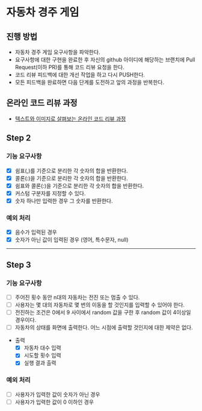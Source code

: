 # 자동차 경주 게임
## 진행 방법
* 자동차 경주 게임 요구사항을 파악한다.
* 요구사항에 대한 구현을 완료한 후 자신의 github 아이디에 해당하는 브랜치에 Pull Request(이하 PR)를 통해 코드 리뷰 요청을 한다.
* 코드 리뷰 피드백에 대한 개선 작업을 하고 다시 PUSH한다.
* 모든 피드백을 완료하면 다음 단계를 도전하고 앞의 과정을 반복한다.

## 온라인 코드 리뷰 과정
* [텍스트와 이미지로 살펴보는 온라인 코드 리뷰 과정](https://github.com/next-step/nextstep-docs/tree/master/codereview)

## Step 2
### 기능 요구사항
- [x] 쉼표(,)를 기준으로 분리한 각 숫자의 합을 반환한다.
- [x] 콜론(:)을 기준으로 분리한 각 숫자의 합을 반환한다. 
- [x] 쉼표와 콜론(:)을 기준으로 분리한 각 숫자의 합을 반환한다. 
- [x] 커스텀 구분자를 지정할 수 있다.
- [x] 숫자 하나만 입력한 경우 그 숫자를 반환한다. 

### 예외 처리 
- [x] 음수가 입력된 경우
- [x] 숫자가 아닌 값이 입력된 경우 (영어, 특수문자, null)

---
## Step 3
### 기능 요구사항
- [ ] 주어진 횟수 동안 n대의 자동차는 전진 또는 멈출 수 있다.
- [ ] 사용자는 몇 대의 자동차로 몇 번의 이동을 할 것인지를 입력할 수 있어야 한다.
- [ ] 전진하는 조건은 0에서 9 사이에서 random 값을 구한 후 random 값이 4이상일 경우이다.
- [ ] 자동차의 상태를 화면에 출력한다. 어느 시점에 출력할 것인지에 대한 제약은 없다.

- 출력 
  - [x] 자동차 대수 입력
  - [x] 시도할 횟수 입력
  - [x] 실행 결과 출력

### 예외 처리 
- [ ] 사용자가 입력한 값이 숫자가 아닌 경우
- [ ] 사용자가 입력한 값이 0 이하인 경우